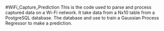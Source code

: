 #WiFi_Capture_Prediction
This is the code used to parse and process captured data on a Wi-Fi network.
It  take data from a Nx10 table from a PostgreSQL database.
The database and use to train a Gaussian Process Regressor to make a prediction.
